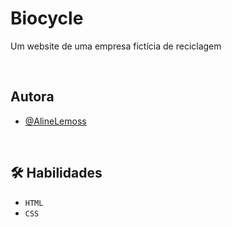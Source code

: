 # Biocycle

Um website de uma empresa fictícia de reciclagem

<br>

## Autora

- [@AlineLemoss](https://github.com/AlineLemoss)

<br>

## 🛠 Habilidades
- `HTML`
- `CSS`


